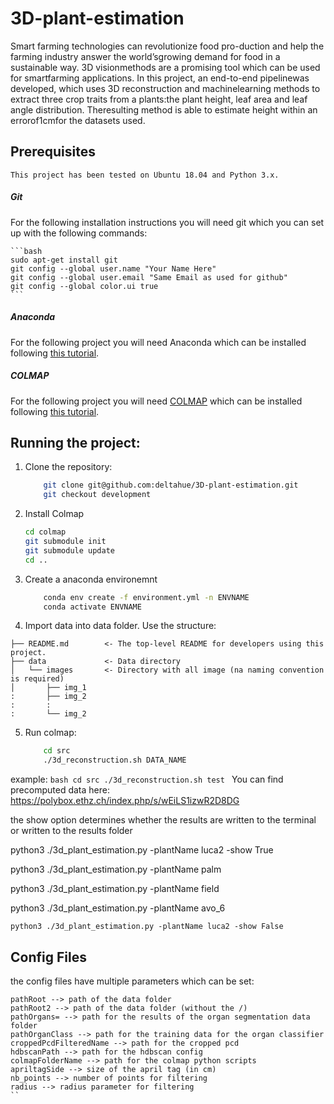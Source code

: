 # 3D-plant-estimation

Smart farming technologies can revolutionize food pro-duction and help the farming industry answer the world’sgrowing demand for food in a sustainable way. 3D visionmethods are a promising tool which can be used for smartfarming applications. In this project, an end-to-end pipelinewas developed, which uses 3D reconstruction and machinelearning methods to extract three crop traits from a plants:the plant height, leaf area and leaf angle distribution. Theresulting method is able to estimate height within an errorof1cmfor the datasets used.

## Prerequisites

    This project has been tested on Ubuntu 18.04 and Python 3.x.

##### Git
For the following installation instructions you will need git which you can set up with the following commands:

    ```bash
    sudo apt-get install git
    git config --global user.name "Your Name Here"
    git config --global user.email "Same Email as used for github"
    git config --global color.ui true
    ```
    
##### Anaconda
For the following project you will need Anaconda which can be installed following [this tutorial](https://docs.anaconda.com/anaconda/install/linux/).

##### COLMAP
For the following project you will need [COLMAP](https://colmap.github.io/index.html) which can be installed following [this tutorial](https://colmap.github.io/install.html).

## Running the project:

1. Clone the repository:
    ```bash
        git clone git@github.com:deltahue/3D-plant-estimation.git
        git checkout development
    ```

2. Install Colmap
    ```bash
    cd colmap
    git submodule init
    git submodule update
    cd ..
    ```

3. Create a anaconda environemnt
    ```bash
        conda env create -f environment.yml -n ENVNAME
        conda activate ENVNAME
    ```

4. Import data into data folder. Use the structure:
```nohighlight
├── README.md        <- The top-level README for developers using this project.
├── data             <- Data directory
│   └── images       <- Directory with all image (na naming convention is required)
│       ├── img_1 
:       ├── img_2 
:       :   
:       └── img_2 
```


5. Run colmap:
    ```bash
        cd src
        ./3d_reconstruction.sh DATA_NAME
    ```
example:
    ```bash
        cd src
        ./3d_reconstruction.sh test
    ```
You can find precomputed data here:
https://polybox.ethz.ch/index.php/s/wEiLS1izwR2D8DG

the show option determines whether the results are written to the terminal or written to the results folder

python3 ./3d_plant_estimation.py -plantName luca2 -show True

python3 ./3d_plant_estimation.py -plantName palm

python3 ./3d_plant_estimation.py -plantName field

python3 ./3d_plant_estimation.py -plantName avo_6



    python3 ./3d_plant_estimation.py -plantName luca2 -show False

## Config Files
the config files have multiple parameters which can be set:
```
pathRoot --> path of the data folder
pathRoot2 --> path of the data folder (without the /)
pathOrgans= --> path for the results of the organ segmentation data folder
pathOrganClass --> path for the training data for the organ classifier
croppedPcdFilteredName --> path for the cropped pcd
hdbscanPath --> path for the hdbscan config
colmapFolderName --> path for the colmap python scripts
apriltagSide --> size of the april tag (in cm)
nb_points --> number of points for filtering
radius --> radius parameter for filtering
``
